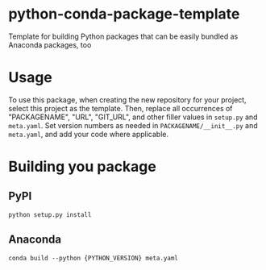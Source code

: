 # python-conda-package-template

Template for building Python packages that can be easily bundled as Anaconda packages, too

# Usage

To use this package, when creating the new repository for your project, select this project as the template.
Then, replace all occurrences of "PACKAGENAME", "URL", "GIT_URL", and other filler values in `setup.py` and `meta.yaml`.
Set version numbers as needed in `PACKAGENAME/__init__.py` and `meta.yaml`, and add your code where applicable.

# Building you package

## PyPI

```shell
python setup.py install
```

## Anaconda

```shell
conda build --python {PYTHON_VERSION} meta.yaml
```

